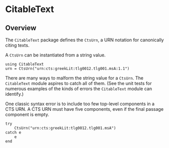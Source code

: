 # CitableText

## Overview

The `CitableText` package defines the `CtsUrn`, a URN notation for canonically citing texts.

A `CtsUrn` can be instantiated from a string value.

```@example urn
using CitableText
urn = CtsUrn("urn:cts:greekLit:tlg0012.tlg001.msA:1.1")
```

There are many ways to malform the string value for a `CtsUrn`.  The `CitableText` module aspires to catch all of them.  (See the unit tests for numerous examples of the kinds of errors the `CitableText` module can identify.)

One classic syntax error is to include too few top-level components in a CTS URN.  A CTS URN must have five components, even if the final passage component is empty.

```@example urn
try 
    CtsUrn("urn:cts:greekLit:tlg0012.tlg001.msA")
catch e
    e
end
```